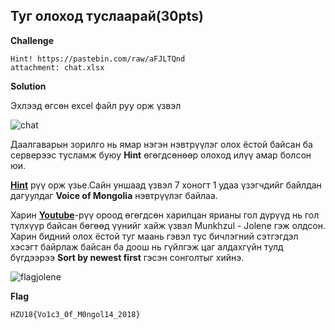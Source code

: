 ## Туг олоход туслаарай(30pts)
**Challenge**
```
Hint! https://pastebin.com/raw/aFJLTQnd
attachment: chat.xlsx
```
**Solution**

Эхлээд өгсөн excel файл руу орж үзвэл

![chat](https://github.com/enhbold/HZU18-2018/blob/master/include/chat.png)

Даалгаварын зорилго нь ямар нэгэн нэвтрүүлэг олох ёстой байсан ба серверээс тусламж буюу **Hint** өгөгдсөнөөр олоход илүү амар болсон юи.

[**Hint**](https://pastebin.com/raw/aFJLTQnd) рүү орж үзье.Сайн уншаад үзвэл 7 хоногт 1 удаа үзэгчдийг байлдан дагуулдаг **Voice of Mongolia** нэвтрүүлэг байлаа.

Харин [**Youtube**](https://www.youtube.com)-рүү ороод өгөгдсөн харилцан ярианы гол дүрүүд нь гол түлхүүр байсан бөгөөд үүнийг хайж үзвэл Munkhzul - Jolene гэж олдсон. Харин бидний олох ёстой туг маань гэвэл тус бичлэгний сэтгэгдэл хэсэгт байрлаж байсан ба доош нь гүйлгэж цаг алдахгүйн тулд бүгдээрээ **Sort by newest first** гэсэн сонголтыг хийнэ.

![flagjolene](https://github.com/enhbold/HZU18-2018/blob/master/include/flagjolene.png)


**Flag**
```
HZU18{Vo1c3_0f_M0ngol14_2018}
```
